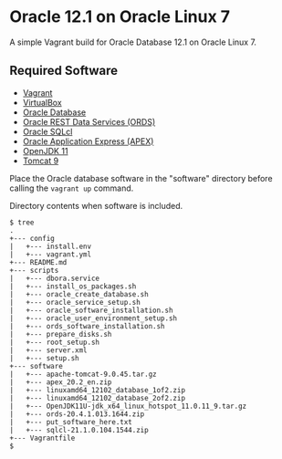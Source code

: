 # Oracle 12.1 on Oracle Linux 7

A simple Vagrant build for Oracle Database 12.1 on Oracle Linux 7.

## Required Software

* [Vagrant](https://www.vagrantup.com/downloads.html)
* [VirtualBox](https://www.virtualbox.org/wiki/Downloads)
* [Oracle Database](https://www.oracle.com/technetwork/database/enterprise-edition/downloads/database12c-linux-download-2240591.html)
* [Oracle REST Data Services (ORDS)](https://www.oracle.com/technetwork/developer-tools/rest-data-services/downloads/)
* [Oracle SQLcl](https://www.oracle.com/tools/downloads/sqlcl-downloads.html)
* [Oracle Application Express (APEX)](https://www.oracle.com/tools/downloads/apex-downloads.html)
* [OpenJDK 11](https://adoptopenjdk.net/releases.html?variant=openjdk11&jvmVariant=hotspot#x64_linux)
* [Tomcat 9](https://tomcat.apache.org/download-90.cgi)

Place the Oracle database software in the "software" directory before calling the `vagrant up` command.

Directory contents when software is included.

```
$ tree
.
+--- config
|   +--- install.env
|   +--- vagrant.yml
+--- README.md
+--- scripts
|   +--- dbora.service
|   +--- install_os_packages.sh
|   +--- oracle_create_database.sh
|   +--- oracle_service_setup.sh
|   +--- oracle_software_installation.sh
|   +--- oracle_user_environment_setup.sh
|   +--- ords_software_installation.sh
|   +--- prepare_disks.sh
|   +--- root_setup.sh
|   +--- server.xml
|   +--- setup.sh
+--- software
|   +--- apache-tomcat-9.0.45.tar.gz
|   +--- apex_20.2_en.zip
|   +--- linuxamd64_12102_database_1of2.zip
|   +--- linuxamd64_12102_database_2of2.zip
|   +--- OpenJDK11U-jdk_x64_linux_hotspot_11.0.11_9.tar.gz
|   +--- ords-20.4.1.013.1644.zip
|   +--- put_software_here.txt
|   +--- sqlcl-21.1.0.104.1544.zip
+--- Vagrantfile
$
```